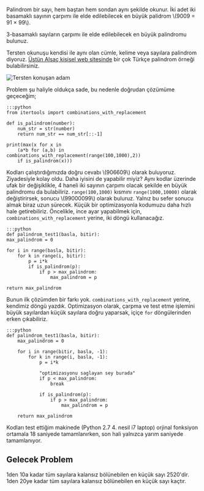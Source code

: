 <!--
.. title: (Euler 4) Palindrom
.. slug: euler-4
.. date: 2018/07/24 23:10:00
.. tags: 
.. description: 3 haneli iki sayının çarpımı olan en büyük palindromu bulacağız
.. has_math: yes
-->

Palindrom bir sayı, hem baştan hem sondan aynı şekilde okunur. İki adet iki basamaklı sayının çarpımı ile elde edilebilecek en büyük palidrom \\(9009 = 91 × 99\\).

3-basamaklı sayıların çarpımı ile elde edilebilecek en büyük palindromu bulunuz. <!-- TEASER_END -->

Tersten okunuşu kendisi ile aynı olan cümle, kelime veya sayılara palindrom diyoruz. [Üstün Alsaç kişisel web sitesinde](https://web.archive.org/web/20160421051645/http://www.ustunalsac.com/lang/tr/oyunlar/palindromlar/palindrom-ornekleri-1)
bir çok Türkçe palindrom örneği bulabilirsiniz.

![Tersten konuşan adam](/images/20180723_212927.png)

Problem şu haliyle oldukça sade, bu nedenle doğrudan çözümüme geçeceğim;

    :::python
    from itertools import combinations_with_replacement

    def is_palindrom(number):
        num_str = str(number)
        return num_str == num_str[::-1]

    print(max(x for x in
        (a*b for (a,b) in combinations_with_replacement(range(100,1000),2))
        if is_palindrom(x)))
        
Kodları çalıştırdığımızda doğru cevabı \\(906609\\) olarak buluyoruz. Ziyadesiyle kolay oldu. Daha iyisini de yapabilir miyiz? Aynı
kodlar üzerinde ufak bir değişiklikle, 4 haneli iki sayının çarpımı olacak şekilde en büyük palindromu da bulabiliriz. `range(100,1000)`
kısmını `range(1000,10000)` olarak değiştirirsek, sonucu \\(99000099\\) olarak buluruz. Yalnız bu sefer sonucu almak biraz uzun sürecek.
Küçük bir optimizasyonla kodumuzu daha hızlı hale getirebiliriz. Öncelikle, ince ayar yapabilmek için, `combinations_with_replacement`
yerine, iki döngü kullanacağız.


    :::python
    def palindrom_test1(basla, bitir):
    max_palindrom = 0
    
    for i in range(basla, bitir):
        for k in range(i, bitir):
            p = i*k
            if is_palindrom(p):
                if p > max_palindrom:
                    max_palindrom = p
                    
    return max_palindrom
    
Bunun ilk çözümden bir farkı yok. `combinations_with_replacement` yerine, kendimiz döngü yazdık. Optimizasyon olarak, çarpma
ve test etme işlemini büyük sayılardan küçük sayılara doğru yaparsak, içiçe `for` döngülerinden erken çıkabiliriz.

    :::python
    def palindrom_test1(basla, bitir):
        max_palindrom = 0
        
        for i in range(bitir, basla, -1):
            for k in range(i, basla, -1):
                p = i*k
                
                "optimizasyonu saglayan sey burada"
                if p < max_palindrom:
                    break
                    
                if is_palindrom(p):
                    if p > max_palindrom:
                        max_palindrom = p
                        
        return max_palindrom

Kodları test ettiğim makinede (Python 2.7 4. nesil i7 laptop) orjinal fonksiyon ortamala 18 saniyede tamamlanırken, son hali
yalnızca yarım saniyede tamamlanıyor.

## Gelecek Problem

1den 10a kadar tüm sayılara kalansız bölünebilen en küçük sayı 2520'dir. 1den 20ye kadar tüm sayılara kalansız bölünebilen
en küçük sayı kaçtır.


